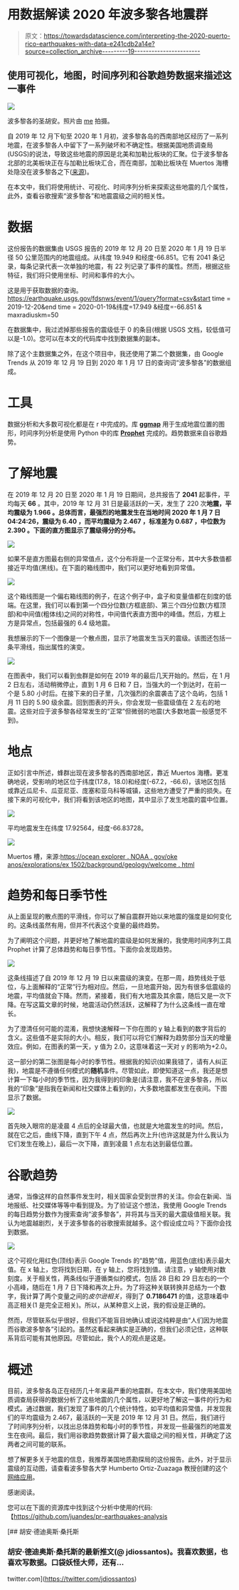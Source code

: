 # 用数据解读 2020 年波多黎各地震群

> 原文：<https://towardsdatascience.com/interpreting-the-2020-puerto-rico-earthquakes-with-data-e241cdb2a14e?source=collection_archive---------19----------------------->

## 使用可视化，地图，时间序列和谷歌趋势数据来描述这一事件

![](img/2c911028efdae4611704ad5df3aeb83f.png)

波多黎各的圣胡安。照片由 [me](https://www.instagram.com/juandesr/) 拍摄。

自 2019 年 12 月下旬至 2020 年 1 月初，波多黎各岛的西南部地区经历了一系列地震，在波多黎各人中留下了一系列破坏和不确定性。根据美国地质调查局(USGS)的说法，导致这些地震的原因是北美和加勒比板块的汇聚。位于波多黎各北部的北美板块正在与加勒比板块汇合，而在南部，加勒比板块在 Muertos 海槽处隐没在波多黎各之下([来源](https://earthquake.usgs.gov/earthquakes/eventpage/us70006vll/executive))。

在本文中，我们将使用统计、可视化、时间序列分析来探索这些地震的几个属性，此外，查看谷歌搜索“波多黎各”和地震震级之间的相关性。

# 数据

这份报告的数据集由 USGS 报告的 2019 年 12 月 20 日至 2020 年 1 月 19 日半径 50 公里范围内的地震组成。从纬度 19.949 和经度-66.851。它有 2041 条记录，每条记录代表一次单独的地震，有 22 列记录了事件的属性。然而，根据这些特征，我们将只使用坐标、时间和事件的大小。

这是用于获取数据的查询。
https://earthquake.usgs.gov/fdsnws/event/1/query?format=csv&start time = 2019-12-20&end time = 2020-01-19&纬度=17.949 &经度=-66.851 & maxradiuskm=50

在数据集中，我过滤掉那些报告的震级低于 0 的条目(根据 USGS 文档，较低值可以是-1.0)。您可以在本文的代码库中找到数据集的副本。

除了这个主数据集之外，在这个项目中，我还使用了第二个数据集，由 Google Trends 从 2019 年 12 月 19 日到 2020 年 1 月 17 日的查询词“波多黎各”的数据组成。

# 工具

数据分析和大多数可视化都是在 r 中完成的。库 [**ggmap**](https://cran.r-project.org/web/packages/ggmap/ggmap.pdf) 用于生成地震位置的图形，时间序列分析是使用 Python 中的库 [**Prophet**](https://facebook.github.io/prophet/) 完成的。趋势数据来自谷歌趋势。

# 了解地震

在 2019 年 12 月 20 日至 2020 年 1 月 19 日期间，总共报告了 **2041** 起事件，平均每天 **66** 。其中，2019 年 12 月 31 日是最活跃的一天，发生了 220 次**地震，平均震级为 **1.966** 。总体而言，最强烈的地震发生在当地时间 2020 年 1 月 7 日 04:24:26，震级为 **6.40** ，而平均震级为 **2.467** ，标准差为 **0.687** ，中位数为 **2.390** 。下面的直方图显示了震级得分的分布。**

![](img/942ae84bbc208bbcbaa0748be94ec206.png)

如果不是直方图最右侧的异常值点，这个分布将是一个正常分布，其中大多数值都接近平均值(黑线)。在下面的箱线图中，我们可以更好地看到异常值。

![](img/d3ef83a6f26714f817bd74424d8ed2b4.png)

这个箱线图是一个偏右箱线图的例子，在这个例子中，盒子和变量值都在刻度的低端。在这里，我们可以看到第一个四分位数(方框底部)、第三个四分位数(方框顶部)和中间值(粗体线)之间的对称性，中间值代表直方图中的峰值。然后，方框上方是异常点，包括最强的 6.4 级地震。

我想展示的下一个图像是一个散点图，显示了地震发生当天的震级。该图还包括一条平滑线，指出属性的演变。

![](img/2514b64ebc2f522575e99761211ac478.png)

在图表中，我们可以看到虫群是如何在 2019 年的最后几天开始的。然后，在 1 月 2 日左右，活动稍微停止，直到 1 月 6 日和 7 日，当强大的一个到达时，在前一个是 5.80 小时后。在接下来的日子里，几次强烈的余震袭击了这个岛屿，包括 1 月 11 日的 5.90 级余震。回到图表的开头，你会发现一些震级值在 2 左右的地震。这些对应于波多黎各经常发生的“正常”但微弱的地震(大多数地震一般感觉不到)。

# 地点

正如引言中所述，蜂群出现在波多黎各的西南部地区，靠近 Muertos 海槽。更准确地说，受影响的地区位于纬度(17.8，18.0)和经度(-67.2，-66.6)，该地区包括或靠近瓜尼卡、瓜亚尼亚、庞塞和亚乌科等城镇，这些地方遭受了严重的损失。在接下来的可视化中，我们将看到该地区的地图，其中显示了发生地震的震中位置。

![](img/9c42ea479427c0b3a0533b8f4aae8e21.png)

平均地震发生在纬度 17.92564，经度-66.83728。

![](img/9481d75e33ef783e65d742a3fee7a5a2.png)

Muertos 槽，来源:[https://ocean explorer . NOAA . gov/oke anos/explorations/ex 1502/background/geology/welcome . html](https://oceanexplorer.noaa.gov/okeanos/explorations/ex1502/background/geology/welcome.html)

# 趋势和每日季节性

从上面呈现的散点图的平滑线，你可以了解自震群开始以来地震的强度是如何变化的。这条线虽然有用，但并不代表这个变量的最终趋势。

为了阐明这个问题，并更好地了解地震的震级是如何发展的，我使用时间序列工具 Prophet 计算了总体趋势和每日季节性。下面你会发现趋势。

![](img/ed6236116d351f1e4346530d5e3c83d1.png)

这条线描述了自 2019 年 12 月 19 日以来震级的演变。在那一周，趋势线处于低位，与上面解释的“正常”行为相对应。然后，一旦地震开始，因为有很多低震级的地震，平均值就会下降。然而，紧接着，我们有大地震及其余震，随后又是一次下降。在写这篇文章的时候，地震活动仍然活跃，这解释了为什么这条线一直在增长。

为了澄清任何可能的混淆，我想快速解释一下你在图的 y 轴上看到的数字背后的含义。这些值不是实际的大小。相反，我们可以将它们解释为趋势部分当天的增量效应。例如，在图表的第一天，y 值为 2.0，这意味着这一天对 y 的影响为+2.0。

这一部分的第二张图是每小时的季节性。根据我的知识(如果我错了，请有人纠正我)，地震是不遵循任何模式的**随机**事件。尽管如此，即使知道这一点，我还是想计算一下每小时的季节性，因为我得到的印象是(请注意，我不在波多黎各，所以我的“印象”是指我在新闻和社交媒体上看到的)，大多数地震都发生在夜间。下图显示了数据。

![](img/9a78a136e1bcbb30669b583c7beaacf1.png)

首先映入眼帘的是凌晨 4 点后的全球最大值，也就是大地震发生的时间。然后，就在它之后，曲线下降，直到下午 4 点，然后再次上升(也许这就是为什么我认为它们发生在晚上)，最后一次下降，直到凌晨 1 点左右达到最低位置。

# 谷歌趋势

通常，当像这样的自然事件发生时，相关国家会受到世界的关注。你会在新闻、当地报纸、社交媒体等等中看到提及。为了验证这个想法，我使用 Google Trends 的每日趋势分数作为搜索查询“波多黎各”，并将其与当天的最大震级值相关联。我认为地震越剧烈，关于波多黎各的谷歌搜索就越多。这个假设成立吗？下面你会找到数据。

![](img/312b57404cef7d884ad0312e513e1fa7.png)

这个可视化用红色(顶线)表示 Google Trends 的“趋势”值，用蓝色(底线)表示最大值。在 x 轴上，您将找到日期，在 y 轴上，您将找到值。请注意，y 轴使用对数刻度。关于相关性，两条线似乎遵循类似的模式，包括 28 日和 29 日左右的一个小高峰，随后在 1 月 7 日下降和再次上升。为了将这种关联转换并总结为一个数字，我计算了两个变量之间的*皮尔逊相关*，得到了 **0.7186471** 的值，这意味着中高正相关(1 是完全正相关)。所以，从某种意义上说，我的假设是正确的。

然而，尽管联系似乎很好，但我们不能盲目地确认或说这纯粹是由“人们因为地震而谷歌波多黎各”引起的。虽然这看起来确实是正确的，但我们必须记住，这种联系背后可能有其他原因。尽管如此，我个人的观点是这是。

# 概述

目前，波多黎各岛正在经历几十年来最严重的地震群。在本文中，我们使用美国地质调查局获得的数据分析了这些地震的几个属性，以更好地了解这一事件的行为和模式。通过数据，我们发现了事件的几个统计特性，如平均值和异常值，并发现我们的平均震级为 2.467，最活跃的一天是 2019 年 12 月 31 日。然后，我们进行了时间序列分析，以找出总体趋势和每小时的季节性，并发现一些最强烈的地震发生在夜间。最后，我们用谷歌趋势数据计算了最大震级之间的相关性，并确定了这两者之间可能的联系。

想了解更多关于地震的信息，我推荐美国地质勘探局的这份报告。此外，对于显示震级的互动图，请查看波多黎各大学 Humberto Ortiz-Zuazaga 教授创建的这个[网络应用](https://ccom.uprrp.edu/~humberto/temblores/?fbclid=IwAR3xKaIA5IZ6yEUwuUBU9JctgxHbExT7OgDU0bIk5r5_YZRw1HgxELdqVD8)。

感谢阅读。

您可以在下面的资源库中找到这个分析中使用的代码:【https://github.com/juandes/pr-earthquakes-analysis

[](https://twitter.com/jdiossantos) [## 胡安·德迪奥斯·桑托斯

### 胡安·德迪奥斯·桑托斯的最新推文(@ jdiossantos)。我喜欢数据，也喜欢写数据。口袋妖怪大师，还有…

twitter.com](https://twitter.com/jdiossantos)